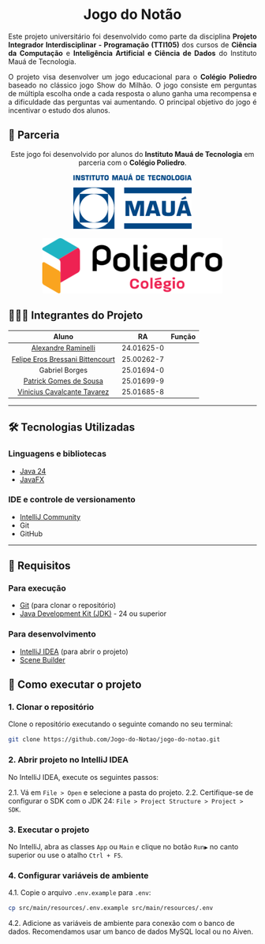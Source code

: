 <h1 align="center">Jogo do Notão</h1>

<!-- Introdução -->
<p align="justify">Este projeto universitário foi desenvolvido como parte da disciplina <strong>Projeto Integrador Interdisciplinar - Programação (TTI105)</strong> dos cursos de <strong>Ciência da Computação</strong> e <strong>Inteligência Artificial e Ciência de Dados</strong> do Instituto Mauá de Tecnologia.</p>
<p align="justify">O projeto visa desenvolver um jogo educacional para o <strong>Colégio Poliedro</strong> baseado no clássico jogo Show do Milhão. O jogo consiste em perguntas de múltipla escolha onde a cada resposta o aluno ganha uma recompensa e a dificuldade das perguntas vai aumentando. O principal objetivo do jogo é incentivar o estudo dos alunos.</p>

<!-- Parceria -->

## 🤝 Parceria

<p align="center">Este jogo foi desenvolvido por alunos do <strong>Instituto Mauá de Tecnologia</strong> em parceria com o <strong>Colégio Poliedro</strong>.</p>
<div align="center" style="display: flex; flex-direction: row; align-items: center; width: 100%; justify-content: center; gap: 16px; flex-wrap: wrap;">
    <!-- IMT -->
    <a href="https://www.maua.br/images/logo-IMT.png" target="_blank">
        <img height="112px" src="./docs/parceiros/logo-IMT.png">
    </a>
    <!-- Poliedro -->
    <a href="https://www.colegiopoliedro.com.br" target="_blank">
        <img height="112px" src="./docs/parceiros/logo-Poliedro.svg">
    </a>
</div>

<!-- Integrantes -->

## 🧑🏻‍💻 Integrantes do Projeto

|                               Aluno                               |     RA     | Função |
|:-----------------------------------------------------------------:|:----------:|:------:|
|   [Alexandre Raminelli](https://github.com/alexandreraminelli)    | 24.01625-0 |        |
| [Felipe Eros Bressani Bittencourt](https://github.com/FelipeEros) | 25.00262-7 |        |
|                          Gabriel Borges                           | 25.01694-0 |        |
|        [Patrick Gomes de Sousa](https://github.com/Pgs-0)         | 25.01699-9 |        |
| [Vinicius Cavalcante Tavarez](https://github.com/viniciusct0626)  | 25.01685-8 |        |

---
<!-- Tecnologias -->

## 🛠️ Tecnologias Utilizadas

### Linguagens e bibliotecas

- [Java 24](https://www.oracle.com/java/technologies/downloads)
- [JavaFX](https://openjfx.io/)

### IDE e controle de versionamento

- [IntelliJ Community](https://www.jetbrains.com/idea/download/)
- Git
- GitHub

---

## 🔧 Requisitos

### Para execução

- [Git](https://git-scm.com/downloads) (para clonar o repositório)
- [Java Development Kit (JDK)](https://www.oracle.com/br/java/technologies/downloads/) - 24 ou superior

### Para desenvolvimento

- [IntelliJ IDEA](https://www.jetbrains.com/idea/download/) (para abrir o projeto)
- [Scene Builder](https://gluonhq.com/products/scene-builder/)

## 🚀 Como executar o projeto

### 1. Clonar o repositório

Clone o repositório executando o seguinte comando no seu terminal:

```bash
git clone https://github.com/Jogo-do-Notao/jogo-do-notao.git
```

### 2. Abrir projeto no IntelliJ IDEA

No IntelliJ IDEA, execute os seguintes passos:

2.1. Vá em `File > Open` e selecione a pasta do projeto.
2.2. Certifique-se de configurar o SDK com o JDK 24: `File > Project Structure > Project > SDK`.

### 3. Executar o projeto

No IntelliJ, abra as classes `App` ou `Main` e clique no botão `Run▶️` no canto superior ou use o atalho `Ctrl + F5`.

### 4. Configurar variáveis de ambiente

4.1. Copie o arquivo `.env.example` para `.env`:

```bash
cp src/main/resources/.env.example src/main/resources/.env
```

4.2. Adicione as variáveis de ambiente para conexão com o banco de dados.
Recomendamos usar um banco de dados MySQL local ou no Aiven.